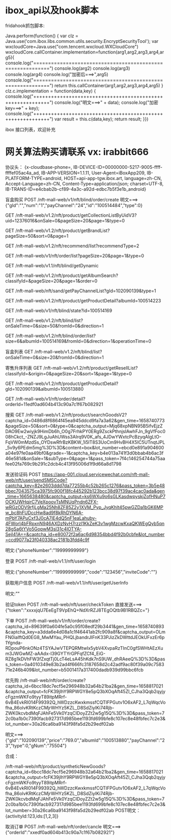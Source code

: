 # ibox_api以及hook脚本

fridahook抓包脚本:

Java.perform(function() {
    var clz = Java.use('com.ibox.libs.common.utils.security.EncryptSecurityTool');
    var wxcloudCore=Java.use("com.tencent.wxcloud.WXCloudCore")
    wxcloudCore.callContainer.implementation=function(arg1,arg2,arg3,arg4,arg5){
        console.log("===========================================================")
        console.log(arg2)
        console.log(arg3)
        console.log(arg4)
        console.log("加密后===>",arg5)
        console.log("===========================================================")
        return this.callContainer(arg1,arg2,arg3,arg4,arg5)
    }
    clz.c.implementation = function(data,key) {
        console.log("+++++++++++++++++++++++++++++++++++++++++++++++++++++++++++")
        console.log("明文===>" + data);
        console.log("加密key===>" + key);
        console.log("+++++++++++++++++++++++++++++++++++++++++++++++++++++++++++")
        var result = this.c(data,key);
        return result;
    }})
    
    


ibox 接口列表，欢迎补充
# 网关算法购买请联系 vx: irabbit666
协议头：
{x-cloudbase-phone=, IB-DEVICE-ID=00000000-5217-9005-ffff-ffffef05ac4a_ad, IB-APP-VERSION=1.1.11, User-Agent=iBoxApp209, IB-PLATFORM-TYPE=android, HOST=api-app-tgw.ibox.art, language=zh-CN, Accept-Language=zh-CN, Content-Type=application/json; charset=UTF-8, IB-TRANS-ID=e4cbab2b-cf89-4a3c-a92d-edbc7b5f3e1b_android}

盲盒购买
POST
/nft-mall-web/v1/nft/blind/order/create
明文===>{"gId":"","num":"1","payChannel":"24","id":"100514484","type":0}

GET
/nft-mall-web/v1.2/nft/product/getCollectionListByUidV3?uid=12376016&onSale=0&pageSize=20&page=1&type=0

GET
/nft-mall-web/v1.2/nft/product/getBrandList?pageSize=50&sort=0&page=1

GET
/nft-mall-web/v1.2/nft/recommend/list?recommendType=2

GET
/nft-mall-web/v1/nft/order/list?pageSize=20&page=1&type=0

GET
/nft-mall-web/v1.1/nft/blind/getDynamic

GET
/nft-mall-web/v1.2/nft/product/getAlbumSearch?classifyId=&pageSize=20&page=1&order=0

GET
/nft-mall-web/nft/sand/getPayChannelList?gId=102090139&type=1

GET
/nft-mall-web/v1.2/nft/product/getProductDetail?albumId=100514223

GET
/nft-mall-web/v1/nft/blind/state?id=100514169

GET
/nft-mall-web/v1.2/nft/blind/list?onSaleTime=0&size=50&fromId=0&direction=1

GET
/nft-mall-web/v1.2/nft/blind/order/list?size=6&albumId=100514169&fromId=0&direction=1&operationTime=0

盲盒列表
GET
/nft-mall-web/v1.2/nft/blind/list?onSaleTime=0&size=20&fromId=0&direction=1

寄售升序列表
GET
/nft-mall-web/v1.2/nft/product/getResellList?classifyId=&origin=0&pageSize=20&sort=1&page=1&type=0

GET
/nft-mall-web/v1.2/nft/product/getProductDetail?gId=102090139&albumId=100513880

GET
/nft-mall-web/v1/nft/order/detail?orderId=11edf0ad604b413c90a7c1f67b082921

搜索
GET
/nft-mall-web/v1.2/nft/product/searchGoodsV2?captcha_id=0486d8f6864f45ea945ddcd9fa7a3a62&gen_time=1658740773&pageSize=50&sort=0&type=0&captcha_output=Mjq68xpNBN95B5ifvEjzZDAO9Ew2wiyjk9HimDb6h_O0g7FrhkPY0ERg9ZsckPthnjsIAwhFJn_9gVfFoc008hCkct_-ZNZJ9LgJuAhUWss3AIrq9V0K_afs_4JDwYWxtcPcBzyqAIgLtO-FqVW0mMzdSs_OYDswRfrBzKBKW_1i5lT8S3UoCm9HvBH4X5IC5UTnqtJPL_5v9y6PEdm5mg%3D%3D&content=box&lot_number=ebcd0e891a904600a04e97fe0aa49bf0&grade=-1&captcha_key=b4e013a741f3d0bbab4b6ac3f46e581d&onSale=1&subType=0&page=1&pass_token=7f4c146254744a75aafee02fa769c9b291c2dcb4c413f95006d1f9d66a8d1798

发送验证码
POST
https://app-001.cloud.servicewechat.com/nft-mall-web/nft/user/sendSMSCode?captcha_key=82e2603ddd7da77255b4c52b265c1276&pass_token=3b5e48bbec7043575ca3975fc900f18fc445292b123bcc38d97f39ac4cac0ada&gen_time=1665638480&captcha_output=ks6WXu9o6sGLKasdwpyskjZofHNuP7OCKUWHqjrC7VeXpoovTsMNUqPndn6ZFX-wRGzODV9rfjLgMa25Nh8ZF85Z2y1XVM_Pyp_JyqKhIt45pwGZDa1bGK6MPw_bc8hFUDccHw8ad9f8kRhDYN6A-mPbY7APuCxf3J0cA7IE4dQ5nF1eaLahubv-4FWorI4bFRpxnN946AXDzNvH7rzzl1KkZeK3v1wgMzcwKxaQKWEgQyb5qn28gSa6tYVo5GopwM3sl31c4lOTYA-Sejl41A==&captcha_id=e80072f2a6ac6d98354bbd4f92b0cbfe&lot_number=ccd9077a23f040338ac2181b3fdd4c9f

明文:{"phoneNumber":"19999999999"}

登录
POST
/nft-mall-web/v1.1/nft/user/login

明文:{"phoneNumber":"19999999999","code":"123456","inviteCode":""}

获取用户信息
POST
/nft-mall-web/v1.1/nft/user/getUserInfo

明文:""

验证token
POST
/nft-mall-web/nft/user/checkToken
直接发送===> {"token":"xxxxjqU7EeEgT9VpEhQ+NdXrRZJ8TEgOQtb9B1RBQZc="}

下单
POST
/nft-mall-web/v1/nft/order/create?captcha_id=89639f0a604fe5a0c95f08edf29b3441&gen_time=1658740893&captcha_key=a3dda6e4d08a1c1f46441ab2fc909a8f&captcha_output=OLmFN0iaIftQd0EG8_MwMYau_PHQLjbandrJIFnK33PJizZkDWttdJEOkUFxzEr6p1Ygnda-RDpouP6nkONz4TSYAJwVTEPQRMtwIx5ybV4XvpaRzTInC0gfSWHtAEzXum3JWGwMZ-aAAdx-I39GYTYrGPFqfZCf4_EiG-RZ8g1kDVhFW3fZxqtTj0LcT4eLsA45hKdk7nS9UW_dhRAeeQ%3D%3D&pass_token=0a4010349e83b2ad4f666fc3187658d2c42adf9ac80f39a09c758371e246b409&lot_number=b5001417a317400dadb939d99bbc6fcb

优先购
/nft-mall-web/nft/order/create?captcha_id=6bcc18dc7ecf5e296948b32a64b21ba2&gen_time=1658817021&captcha_output=fcFK39jIhY9RPWGY8e5pQ3bXOqAft45Zl_CJha3Qqb2qyjycFgzmWKFo9tyyT89itpMRrf-6vB4EvkRI014F99392Q_hWDzzcKwxkmssfCQTIFPGutv1O6xAF2_L7qWqcVofha_86olvKRtKczCMjrWHYz5KZL_D8SdZiylKi74Rjb-ZWK0kcvbdMqFJAhFe5Vk0YzqCIDoyZZt2w5g15Q%3D%3D&pass_token=72c0ba1b0c7390facb927317d985bee1193fd699bfe8c107ec8e48fbfec7c2e3&lot_number=30a26ca6ba9143f98fa5d2b29edf02ab

明文===>{"gId":"102090139","price":"769.0","albumId":"100513880","payChannel":"23","type":0,"gNum":"75504"}

合成：

/nft-mall-web/nft/product/syntheticNewGoods?captcha_id=6bcc18dc7ecf5e296948b32a64b21ba2&gen_time=1658817021&captcha_output=fcFK39jIhY9RPWGY8e5pQ3bXOqAft45Zl_CJha3Qqb2qyjycFgzmWKFo9tyyT89itpMRrf-6vB4EvkRI014F99392Q_hWDzzcKwxkmssfCQTIFPGutv1O6xAF2_L7qWqcVofha_86olvKRtKczCMjrWHYz5KZL_D8SdZiylKi74Rjb-ZWK0kcvbdMqFJAhFe5Vk0YzqCIDoyZZt2w5g15Q%3D%3D&pass_token=72c0ba1b0c7390facb927317d985bee1193fd699bfe8c107ec8e48fbfec7c2e3&lot_number=30a26ca6ba9143f98fa5d2b29edf02ab
POST明文：
{activityId:123,ids:[1,2,3]}

取消订单
POST
/nft-mall-web/nft/order/cancle
明文===>{"orderId":"xxedf0ad604b413c90a7c1f67b082921"}
